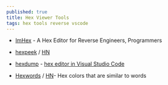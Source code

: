 ```yaml
---
published: true
title: Hex Viewer Tools
tags: hex tools reverse vscode
---
```


- [ImHex](https://github.com/WerWolv/ImHex#----------------------) - A Hex Editor for Reverse Engineers, Programmers

- [hexpeek](https://www.hexpeek.com/) / [HN](https://news.ycombinator.com/item?id=23761512)

- [hexdump](https://marketplace.visualstudio.com/items?itemName=slevesque.vscode-hexdump) - [hex editor in Visual Studio Code](https://stackoverflow.com/questions/38905181/how-do-i-see-a-bin-file-in-a-hex-editor-in-visual-studio-code)

- [Hexwords](https://hexwords.netlify.app/) / [HN](https://news.ycombinator.com/item?id=31673662)-  Hex colors that are similar to words
